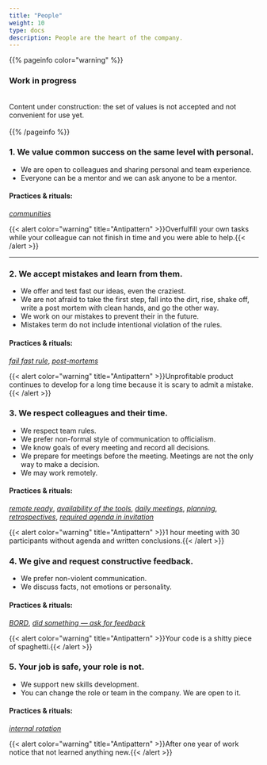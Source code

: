 ```yaml
---
title: "People"
weight: 10
type: docs
description: People are the heart of the company.
---
```


{{% pageinfo color="warning" %}}
<h3>Work in progress</h3><br />
Content under construction: the set of values is not accepted and not convenient for use yet. <br /><br />
{{% /pageinfo %}}

### 1. We value common success on the same level with personal.

* We are open to colleagues and sharing personal and team experience. 
* Everyone can be a mentor and we can ask anyone to be a mentor. 

#### Practices & rituals: 
*[communities](../glossary/#communities)*

{{< alert color="warning" title="Antipattern" >}}Overfulfill your own tasks while your colleague can not finish in time and you were able to help.{{< /alert >}}

<hr>

### 2. We accept mistakes and learn from them.

* We offer and test fast our ideas, even the craziest.
* We are not afraid to take the first step, fall into the dirt, rise, shake off, write a post mortem with clean hands, and go the other way. 
* We work on our mistakes to prevent their in the future.
* Mistakes term do not include intentional violation of the rules. 

#### Practices & rituals: 
*[fail fast rule](../glossary/#fail-fast-rule)*, *[post-mortems](../glossary/#post-mortem)*

{{< alert color="warning" title="Antipattern" >}}Unprofitable product continues to develop for a long time because it is scary to admit a mistake.{{< /alert >}}

### 3. We respect colleagues and their time.

* We respect team rules. 
* We prefer non-formal style of communication to officialism.
* We know goals of every meeting and record all decisions.
* We prepare for meetings before the meeting. Meetings are not the only way to make a decision.
* We may work remotely. 

#### Practices & rituals: 
*[remote ready](../glossary/#remote-ready)*, *[availability of the tools](../glossary/#availability-of-the-tools)*, *[daily meetings](../glossary/#daily-meeting)*, *[planning](../glossary/#planning)*, *[retrospectives](../glossary/#retrospective)*, *[required agenda in invitation](../glossary/#required-agenda-in-invitation)*

{{< alert color="warning" title="Antipattern" >}}1 hour meeting with 30 participants without agenda and written conclusions.{{< /alert >}}

### 4. We give and request constructive feedback.

* We prefer non-violent communication.
* We discuss facts, not emotions or personality.

#### Practices & rituals: 
*[BORD](../glossary/#bord)*, *[did something — ask for feedback](../glossary/#did-something-ask-for-feedback)*

{{< alert color="warning" title="Antipattern" >}}Your code is a shitty piece of spaghetti.{{< /alert >}}

### 5. Your job is safe, your role is not.

* We support new skills development.
* You can change the role or team in the company. We are open to it.

#### Practices & rituals:
*[internal rotation](../glossary/#internal-rotation)*

{{< alert color="warning" title="Antipattern" >}}After one year of work notice that not learned anything new.{{< /alert >}}
